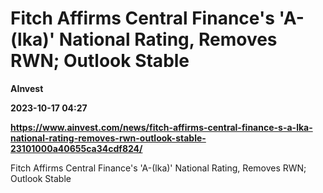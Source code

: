 # Fitch Affirms Central Finance's 'A-(lka)' National Rating, Removes RWN; Outlook Stable
**AInvest**

**2023-10-17 04:27**

**https://www.ainvest.com/news/fitch-affirms-central-finance-s-a-lka-national-rating-removes-rwn-outlook-stable-23101000a40655ca34cdf824/**

Fitch Affirms Central Finance's 'A-(lka)' National Rating, Removes RWN; Outlook Stable